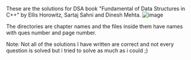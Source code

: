 These are the solutions for DSA book  "Fundamental of Data Structures in C++" by Ellis Horowitz, Sartaj Sahni and Dinesh Mehta. 
![image](https://github.com/HarshMohanSason/Fundamentals-of-DSA-in-C-Solutions-Ellis-Horowitz-sartaj-sahni-dinesh-mehta-/assets/80195000/14d0cd1a-7af3-4778-80f9-efcd4f3647d8)


The directories are chapter names and the files inside them have names with ques number and page number. 

Note: 
Not all of the solutions I have written are correct and not every question is solved but i tried to solve as much as i could ;)
